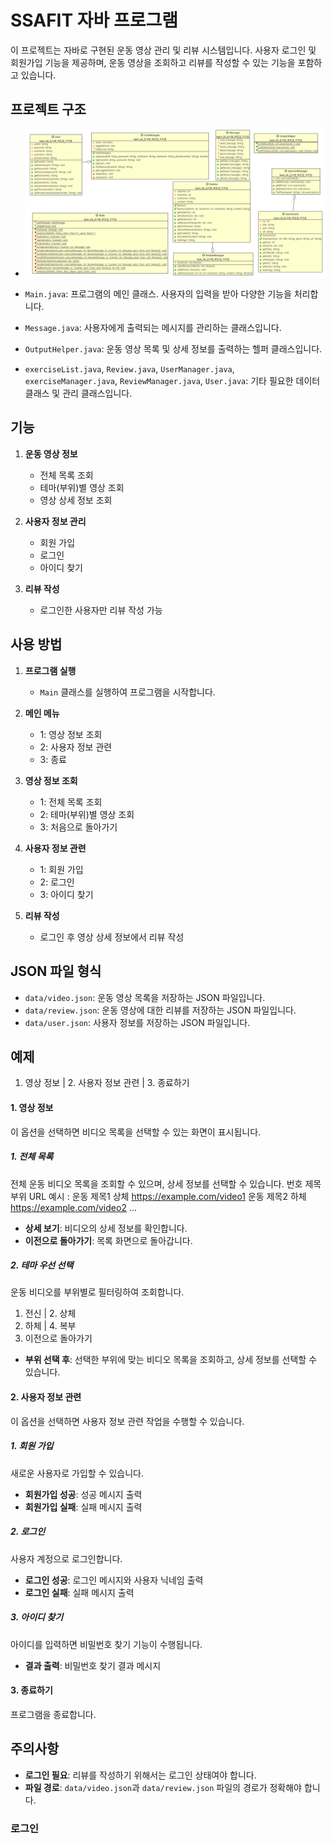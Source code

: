 # SSAFIT 자바 프로그램

이 프로젝트는 자바로 구현된 운동 영상 관리 및 리뷰 시스템입니다. 
사용자 로그인 및 회원가입 기능을 제공하며, 
운동 영상을 조회하고 리뷰를 작성할 수 있는 기능을 포함하고 있습니다.

## 프로젝트 구조

- ![다이어그램](images/diagram.png)

- `Main.java`: 프로그램의 메인 클래스. 사용자의 입력을 받아 다양한 기능을 처리합니다.
- `Message.java`: 사용자에게 출력되는 메시지를 관리하는 클래스입니다.
- `OutputHelper.java`: 운동 영상 목록 및 상세 정보를 출력하는 헬퍼 클래스입니다.
- `exerciseList.java`, `Review.java`, `UserManager.java`, `exerciseManager.java`, `ReviewManager.java`, `User.java`: 기타 필요한 데이터 클래스 및 관리 클래스입니다.

## 기능

1. **운동 영상 정보**
   - 전체 목록 조회
   - 테마(부위)별 영상 조회
   - 영상 상세 정보 조회

2. **사용자 정보 관리**
   - 회원 가입
   - 로그인
   - 아이디 찾기

3. **리뷰 작성**
   - 로그인한 사용자만 리뷰 작성 가능

## 사용 방법

1. **프로그램 실행**
   - `Main` 클래스를 실행하여 프로그램을 시작합니다.

2. **메인 메뉴**
   - 1: 영상 정보 조회
   - 2: 사용자 정보 관련
   - 3: 종료

3. **영상 정보 조회**
   - 1: 전체 목록 조회
   - 2: 테마(부위)별 영상 조회
   - 3: 처음으로 돌아가기

4. **사용자 정보 관련**
   - 1: 회원 가입
   - 2: 로그인
   - 3: 아이디 찾기

5. **리뷰 작성**
   - 로그인 후 영상 상세 정보에서 리뷰 작성

## JSON 파일 형식

- `data/video.json`: 운동 영상 목록을 저장하는 JSON 파일입니다.
- `data/review.json`: 운동 영상에 대한 리뷰를 저장하는 JSON 파일입니다.
- `data/user.json`: 사용자 정보를 저장하는 JSON 파일입니다.

## 예제

 1. 영상 정보    |    2. 사용자 정보 관련     |    3. 종료하기

   #### 1. 영상 정보
   이 옵션을 선택하면 비디오 목록을 선택할 수 있는 화면이 표시됩니다.

   
   ##### 1. 전체 목록
   전체 운동 비디오 목록을 조회할 수 있으며, 상세 정보를 선택할 수 있습니다.
   번호 제목 부위 URL
      예시 : 
      운동 제목1 상체 https://example.com/video1
      운동 제목2 하체 https://example.com/video2
      ...
   - **상세 보기**: 비디오의 상세 정보를 확인합니다.
   - **이전으로 돌아가기**: 목록 화면으로 돌아갑니다.

   ##### 2. 테마 우선 선택
   운동 비디오를 부위별로 필터링하여 조회합니다.

   1. 전신            |        2. 상체
   3. 하체            |        4. 복부
   5. 이전으로 돌아가기
   - **부위 선택 후**: 선택한 부위에 맞는 비디오 목록을 조회하고, 상세 정보를 선택할 수 있습니다.

#### 2. 사용자 정보 관련
이 옵션을 선택하면 사용자 정보 관련 작업을 수행할 수 있습니다.

   ##### 1. 회원 가입
   새로운 사용자로 가입할 수 있습니다.
   - **회원가입 성공**: 성공 메시지 출력
   - **회원가입 실패**: 실패 메시지 출력

   ##### 2. 로그인
   사용자 계정으로 로그인합니다.
   - **로그인 성공**: 로그인 메시지와 사용자 닉네임 출력
   - **로그인 실패**: 실패 메시지 출력

   ##### 3. 아이디 찾기
   아이디를 입력하면 비밀번호 찾기 기능이 수행됩니다.
   
   - **결과 출력**: 비밀번호 찾기 결과 메시지

   #### 3. 종료하기
   프로그램을 종료합니다.

   
## 주의사항
- **로그인 필요**: 리뷰를 작성하기 위해서는 로그인 상태여야 합니다.
- **파일 경로**: `data/video.json`과 `data/review.json` 파일의 경로가 정확해야 합니다.





















### 로그인




